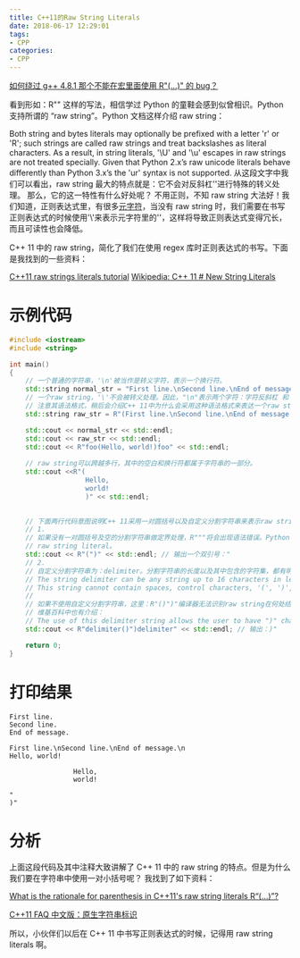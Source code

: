 ```yaml
---
title: C++11的Raw String Literals 
date: 2018-06-17 12:29:01
tags:
- CPP
categories:
- CPP
---
```






[如何绕过 g++ 4.8.1 那个不能在宏里面使用 R"(...)" 的 bug？](http://www.zhihu.com/question/23321406)

看到形如：R"" 这样的写法，相信学过 Python 的童鞋会感到似曾相识。Python 支持所谓的 “raw string”。Python 文档这样介绍 raw string：

Both string and bytes literals may optionally be prefixed with a letter 'r' or 'R'; such strings are called raw strings and treat backslashes as literal characters. As a result, in string literals, '\U' and '\u' escapes in raw strings are not treated specially. Given that Python 2.x’s raw unicode literals behave differently than Python 3.x’s the 'ur' syntax is not supported.
从这段文字中我们可以看出，raw string 最大的特点就是：它不会对反斜杠'\'进行特殊的转义处理。
那么，它的这一特性有什么好处呢？
不用正则，不知 raw string 大法好！我们知道，正则表达式里，有很多[元字符](http://deerchao.net/tutorials/regex/regex.htm#metacode)，当没有 raw string 时，我们需要在书写正则表达式的时候使用'\\'来表示元字符里的'\'，这样将导致正则表达式变得冗长，而且可读性也会降低。

C++ 11 中的 raw string，简化了我们在使用 regex 库时正则表达式的书写。下面是我找到的一些资料：

[C++11 raw strings literals tutorial](http://solarianprogrammer.com/2011/10/16/cpp-11-raw-strings-literals-tutorial/)
[Wikipedia: C++ 11 # New String Literals](http://en.wikipedia.org/wiki/C%2B%2B11#New_string_literals)

# 示例代码


``` c++
#include <iostream>
#include <string>

int main()
{
    // 一个普通的字符串，'\n'被当作是转义字符，表示一个换行符。
    std::string normal_str = "First line.\nSecond line.\nEnd of message.\n";
    // 一个raw string，'\'不会被转义处理。因此，"\n"表示两个字符：字符反斜杠 和 字母n。
    // 注意其语法格式，稍后会介绍C++ 11中为什么会采用这种语法格式来表达一个raw string。
    std::string raw_str = R"(First line.\nSecond line.\nEnd of message.\n)";

    std::cout << normal_str << std::endl;
    std::cout << raw_str << std::endl;
    std::cout << R"foo(Hello, world!)foo" << std::endl;
    
    // raw string可以跨越多行，其中的空白和换行符都属于字符串的一部分。
    std::cout <<R"(
                   Hello,
                   world!
                   )" << std::endl;

				   
    // 下面两行代码意图说明C++ 11采用一对圆括号以及自定义分割字符串来表示raw string的原因。
    // 1.
    // 如果没有一对圆括号及空的分割字符串做定界处理，R"""将会出现语法错误。Python中，r"""也不会是一个合法的
    // raw string literal。
    std::cout << R"(")" << std::endl; // 输出一个双引号："
    // 2.
    // 自定义分割字符串为：delimiter。分割字符串的长度以及其中包含的字符集，都有明文规定。维基百科：
    // The string delimiter can be any string up to 16 characters in length, including the empty string. 
    // This string cannot contain spaces, control characters, '(', ')', or the '\' character. 
    // 
    // 如果不使用自定义分割字符串，这里：R"()")"编译器无法识别raw string在何处结束。自定义分割字符串的用途
    // 维基百科中也有介绍：
    // The use of this delimiter string allows the user to have ")" characters within raw string literals.
    std::cout << R"delimiter()")delimiter" << std::endl; // 输出：)"

    return 0;
}
```


# 打印结果

	First line.
	Second line.
	End of message.

	First line.\nSecond line.\nEnd of message.\n
	Hello, world!

					Hello,
					world!

	"
	)"


# 分析

上面这段代码及其中注释大致讲解了 C++ 11 中的 raw string 的特点。但是为什么我们要在字符串中使用一对小括号呢？
我找到了如下资料：

[What is the rationale for parenthesis in C++11's raw string literals R“(…)”?](http://stackoverflow.com/questions/19075999/what-is-the-rationale-for-parenthesis-in-c11s-raw-string-literals-r)

[C++11 FAQ 中文版：原生字符串标识](http://www.chenlq.net/books/cpp11-faq/c-0-x-faq-chinese-version-of-native-string-that-identifies-the.html)


所以，小伙伴们以后在 C++ 11 中书写正则表达式的时候，记得用 raw string literals 啊。
